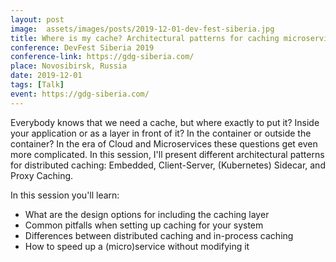 ```yaml
---
layout: post
image:  assets/images/posts/2019-12-01-dev-fest-siberia.jpg
title: Where is my cache? Architectural patterns for caching microservices by example
conference: DevFest Siberia 2019
conference-link: https://gdg-siberia.com/
place: Novosibirsk, Russia
date: 2019-12-01
tags: [Talk]
event: https://gdg-siberia.com/
---
```


Everybody knows that we need a cache, but where exactly to put it? Inside your application or as a layer in front of it? In the container or outside the container? In the era of Cloud and Microservices these questions get even more complicated. In this session, I'll present different architectural patterns for distributed caching: Embedded, Client-Server, (Kubernetes) Sidecar, and Proxy Caching.

In this session you'll learn:
- What are the design options for including the caching layer
- Common pitfalls when setting up caching for your system
- Differences between distributed caching and in-process caching
- How to speed up a (micro)service without modifying it
